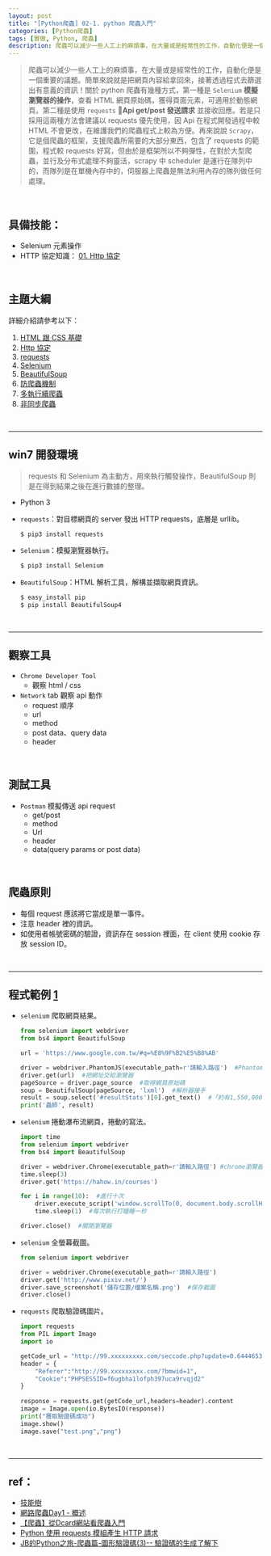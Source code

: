 ```yaml
---
layout: post
title: "[Python爬蟲] 02-1. python 爬蟲入門"
categories: [Python爬蟲]
tags: [實做, Python, 爬蟲]
description: 爬蟲可以減少一些人工上的麻煩事，在大量或是經常性的工作，自動化便是一個重要的議題。簡單來說就是把網頁內容給拿回來，接著透過程式去篩選出有意義的資訊！...
---
```


> 爬蟲可以減少一些人工上的麻煩事，在大量或是經常性的工作，自動化便是一個重要的議題。簡單來說就是把網頁內容給拿回來，接著透過程式去篩選出有意義的資訊！關於 python 爬蟲有幾種方式，第一種是 `Selenium` **模擬瀏覽器的操作**，查看 HTML 網頁原始碼，獲得頁面元素，可適用於動態網頁。第二種是使用 `requests` **Api get/post 發送請求** 並接收回應。若是只採用這兩種方法會建議以 requests 優先使用，因 Api 在程式開發過程中較 HTML 不會更改，在維護我們的爬蟲程式上較為方便。再來說說 `Scrapy`，它是個爬蟲的框架，支援爬蟲所需要的大部分東西，包含了 requests 的範圍，程式較 requests 好寫，但由於是框架所以不夠彈性，在對於大型爬蟲，並行及分布式處理不夠靈活，scrapy 中 scheduler 是運行在隊列中的，而隊列是在單機內存中的，伺服器上爬蟲是無法利用內存的隊列做任何處理。

<br/>

## 具備技能：
- Selenium 元素操作
- HTTP 協定知識： [01. Http 協定](http://cleoblog.ml/network/2018/10/16/Network-01.-Http-%E5%8D%94%E5%AE%9A.html)

<br/>

## 主題大綱
詳細介紹請參考以下：
1. [HTML 跟 CSS 基礎](http://cleoblog.ml/python爬蟲/2018/11/01/Python爬蟲-02-2.-HTML-跟-CSS-基礎.html)
2. [Http 協定](http://cleoblog.ml/network/2018/10/16/Network-01.-Http-協定.html)
3. [requests](http://cleoblog.ml/python爬蟲/2018/11/02/Python爬蟲-02-3.-requests-HTTP-GET&POST.html)
4. [Selenium](http://cleoblog.ml/python爬蟲/2018/11/03/Python爬蟲-02-4.-Selenium-瀏覽器模擬.html)
5. [BeautifulSoup](http://cleoblog.ml/python爬蟲/2018/11/04/Python爬蟲-02-5.-BeautifulSoup-解析-HTML-程式碼.html)
6. [防爬蟲機制](http://cleoblog.ml/python爬蟲/2018/11/05/Python爬蟲-02-6.-幾種防爬蟲機制.html)
8. [多執行續爬蟲](http://cleoblog.ml/python爬蟲/2018/11/06/Python爬蟲-02-7-multiprocessing-多執行續爬蟲.html)
7. [非同步爬蟲](http://cleoblog.ml/python爬蟲/2018/11/07/Python爬蟲-02-8.-async-和-await-非同步爬蟲.html)

<br/>

***

## win7 開發環境

> requests 和 Selenium 為主動方，用來執行觸發操作，BeautifulSoup 則是在得到結果之後在進行數據的整理。

- Python 3
- `requests`：對目標網頁的 server 發出 HTTP requests，底層是 urllib。

    ```bash
    $ pip3 install requests
    ```

- `Selenium`：模擬瀏覽器執行。

    ```bash
    $ pip3 install Selenium
    ```

- `BeautifulSoup`：HTML 解析工具，解構並擷取網頁資訊。

    ```bash
    $ easy_install pip
    $ pip install BeautifulSoup4
    ```

<br/>

***

## 觀察工具

- `Chrome Developer Tool`
    - 觀察 html / css
- `Network` tab 觀察 api 動作
    - request 順序
    - url
    - method
    - post data、query data
    - header

<br/>

## 測試工具

- `Postman` 模擬傳送 api request
    - get/post
    - method
    - Url
    - header
    - data(query params or post data)

<br/>

## 爬蟲原則

- 每個 request 應該將它當成是單一事件。
- 注意 header 裡的資訊。
- 如使用者帳號密碼的驗證，資訊存在 session 裡面，在 client 使用 cookie 存放 session ID。

<br/>

***

## 程式範例 [1](https://pala.tw/python-web-crawler/)

- `selenium` 爬取網頁結果。
    ```python
    from selenium import webdriver
    from bs4 import BeautifulSoup
    
    url = 'https://www.google.com.tw/#q=%E8%9F%B2%E5%B8%AB'
    
    driver = webdriver.PhantomJS(executable_path=r'請輸入路徑')  #PhantomJS
    driver.get(url)  #把網址交給瀏覽器 
    pageSource = driver.page_source  #取得網頁原始碼
    soup = BeautifulSoup(pageSource, 'lxml')  #解析器接手
    result = soup.select('#resultStats')[0].get_text()  #「約有1,550,000,000項結果」
    print('蟲師', result)
    ```

- `selenium` 捲動瀑布流網頁，捲動的寫法。
    ```python
    import time
    from selenium import webdriver
    from bs4 import BeautifulSoup
    
    driver = webdriver.Chrome(executable_path=r'請輸入路徑') #chrome瀏覽器
    time.sleep(3)
    driver.get('https://hahow.in/courses')
    
    for i in range(10):  #進行十次
        driver.execute_script('window.scrollTo(0, document.body.scrollHeight);')  #重複往下捲動
        time.sleep(1)  #每次執行打瞌睡一秒                    
    
    driver.close()  #關閉瀏覽器
    ```

- `selenium` 全螢幕截圖。
    ```python
    from selenium import webdriver
    
    driver = webdriver.Chrome(executable_path=r'請輸入路徑')
    driver.get('http://www.pixiv.net/')
    driver.save_screenshot('儲存位置/檔案名稱.png')  #保存截圖
    driver.close()
    ```

- `requests` 爬取驗證碼圖片。
    ```python
    import requests
    from PIL import Image
    import io

    getCode_url = "http://99.xxxxxxxxx.com/seccode.php?update=0.6444653254985074"
    header = {
        "Referer":"http://99.xxxxxxxxx.com/?bmwid=1",
        "Cookie":"PHPSESSID=f6ugbha1lofph397uca9rvqjd2"
    }
                
    response = requests.get(getCode_url,headers=header).content
    image = Image.open(io.BytesIO(response))
    print("獲取驗證碼成功")
    image.show()
    image.save("test.png","png")
    ```

<br/>

***

## ref：

- [技能樹](https://kknews.cc/other/pe5b868.html)
- [網路爬蟲Day1 - 概述](https://ithelp.ithome.com.tw/articles/10190994)
- [【爬蟲】從Dcard網站看爬蟲入門](https://medium.com/pyladies-taiwan/%E5%BE%9Edcard%E7%B6%B2%E7%AB%99%E7%9C%8B%E7%88%AC%E8%9F%B2%E5%85%A5%E9%96%80-65105f0ddac)
- [Python 使用 requests 模組產生 HTTP 請求 ](https://blog.gtwang.org/programming/python-requests-module-tutorial/)
- [JB的Python之旅-爬蟲篇-圖形驗證碼(3)-- 驗證碼的生成了解下](https://tw.saowen.com/a/4895a66f2c3357fe5d67ee39ea3fc14fb697a51093343785056c326c4123b709)

<br/><br/>
